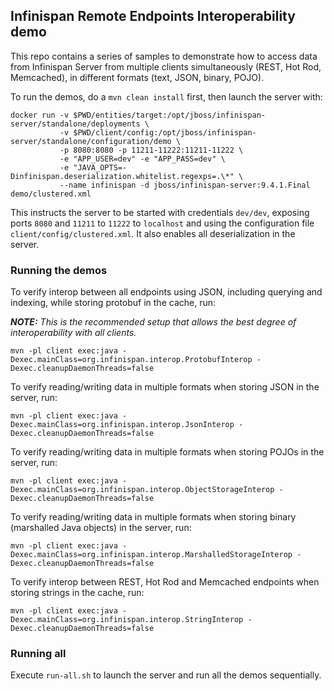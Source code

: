 ## Infinispan Remote Endpoints Interoperability demo

This repo contains a series of samples to demonstrate how to access data from Infinispan Server from multiple clients
simultaneously (REST, Hot Rod, Memcached), in different formats (text, JSON, binary, POJO).


To run the demos, do a ```mvn clean install``` first, then launch the server with:

```
docker run -v $PWD/entities/target:/opt/jboss/infinispan-server/standalone/deployments \
           -v $PWD/client/config:/opt/jboss/infinispan-server/standalone/configuration/demo \
           -p 8080:8080 -p 11211-11222:11211-11222 \
           -e "APP_USER=dev" -e "APP_PASS=dev" \
           -e "JAVA_OPTS=-Dinfinispan.deserialization.whitelist.regexps=.\*" \
           --name infinispan -d jboss/infinispan-server:9.4.1.Final demo/clustered.xml
```

This instructs the server to be started with credentials ```dev/dev```, exposing ports ```8080``` and ```11211``` to ```11222``` to ```localhost``` and using the configuration file ```client/config/clustered.xml```. It also enables all deserialization in the server.

### Running the demos

To verify interop between all endpoints using JSON, including querying and indexing, while storing protobuf in the cache, run:

_**NOTE:** This is the recommended setup that allows the best degree of interoperability with all clients._


```
mvn -pl client exec:java -Dexec.mainClass=org.infinispan.interop.ProtobufInterop -Dexec.cleanupDaemonThreads=false
```


To verify reading/writing data in multiple formats when storing JSON in the server, run:

```
mvn -pl client exec:java -Dexec.mainClass=org.infinispan.interop.JsonInterop -Dexec.cleanupDaemonThreads=false
```

To verify reading/writing data in multiple formats when storing POJOs in the server, run:

```
mvn -pl client exec:java -Dexec.mainClass=org.infinispan.interop.ObjectStorageInterop -Dexec.cleanupDaemonThreads=false
```

To verify reading/writing data in multiple formats when storing binary (marshalled Java objects) in the server, run:

```
mvn -pl client exec:java -Dexec.mainClass=org.infinispan.interop.MarshalledStorageInterop -Dexec.cleanupDaemonThreads=false
```

To verify interop between REST, Hot Rod and Memcached endpoints when storing strings in the cache, run:

 ```
 mvn -pl client exec:java -Dexec.mainClass=org.infinispan.interop.StringInterop -Dexec.cleanupDaemonThreads=false
 ```

### Running all

Execute ```run-all.sh``` to launch the server and run all the demos sequentially.

